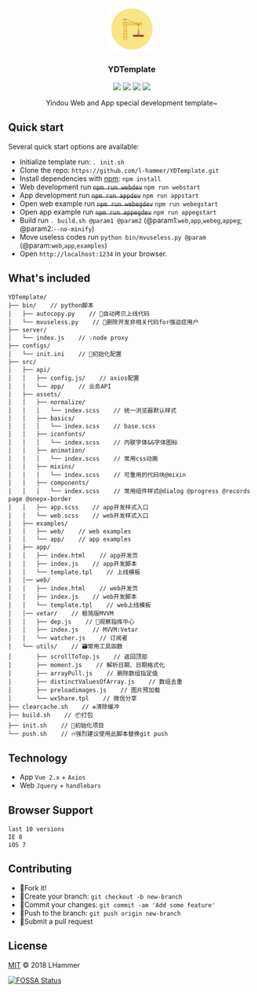<br><br>
<p align="center">
    <a href="https://getbootstrap.com/">
        <img src="./static/construction.jpeg" width="99">
    </a>
    <h3 align="center">YDTemplate</h3>
    <p align="center">
        <img src="https://travis-ci.org/l-hammer/YDTemplate.svg?branch=master">
        <a href="https://github.com/l-hammer/YDTemplate/issues"><img src="https://img.shields.io/github/issues/l-hammer/YDTemplate.svg"></a>
        <img src="https://img.shields.io/badge/devDependencies-up%20to%20date-blue.svg">
        <a href="https://github.com/l-hammer/YDTemplate/blob/master/LICENSE"><img src="https://img.shields.io/github/license/l-hammer/YDTemplate.svg"></a>
    </p>
    <p align="center">
        Yindou Web and App special development template~
        <br>
    </p>
</p>

## Quick start

Several quick start options are available:

- Initialize template run: `. init.sh`
- Clone the repo: `https://github.com/l-hammer/YDTemplate.git`
- Install dependencies with [npm](https://www.npmjs.com/): `npm install`
- Web development run ~~`npm run webdev`~~ `npm run webstart`
- App development run ~~`npm run appdev`~~ `npm run appstart`
- Open web example run ~~`npm run webegdev`~~ `npm run webegstart`
- Open app example run ~~`npm run appegdev`~~ `npm run appegstart`
- Build run `. build.sh @param1 @param2` (@param1:`web`,`app`,`webeg`,`appeg`; @param2:`--no-minify`)
- Move useless codes run `python bin/mvuseless.py @param` (@param:`web`,`app`,`examples`)
- Open `http://localhost:1234` in your browser.

## What's included

```
YDTemplate/
├── bin/    // python脚本
│   ├── autocopy.py    // 🚚自动拷贝上线代码
│   └── mvuseless.py    // 🚚删除开发非相关代码for强迫症用户
├── server/
│   └── index.js    // 💡node proxy
├── configs/
│   └── init.ini    // 🎉初始化配置
├── src/
│   ├── api/
│   │   ├── config.js/    // axios配置
│   │   └── app/    // 业务API
│   ├── assets/
│   │   ├── normalize/
│   │   │   └── index.scss    // 统一浏览器默认样式
│   │   ├── basics/
│   │   │   └── index.scss    // base.scss
│   │   ├── iconfonts/
│   │   │   └── index.scss    // 内联字体&&字体图标
│   │   ├── animation/
│   │   │   └── index.scss    // 常用css动画
│   │   ├── mixins/
│   │   │   └── index.scss    // 可重用的代码块@mixin
│   │   ├── components/
│   │   │   └── index.scss    // 常用组件样式@dialog @progress @records page @onepx-border
│   │   ├── app.scss    // app开发样式入口
│   │   └── web.scss    // web开发样式入口
│   ├── examples/
│   │   ├── web/    // web examples
│   │   └── app/    // app examples
│   ├── app/
│   │   ├── index.html    // app开发页
│   │   ├── index.js    // app开发脚本
│   │   └── template.tpl    // 上线模板
│   │── web/
│   │   ├── index.html    // web开发页
│   │   ├── index.js    // web开发脚本
│   │   └── template.tpl    // web上线模板
│   │── vetar/    // 极简版MVVM
│   │   ├── dep.js    // 观察指挥中心
│   │   ├── index.js    // MVVM:Vetar
│   │   └── watcher.js    // 订阅者
│   └── utils/    // 🗃常用工具函数
│       ├── scrollToTop.js    // 返回顶部
│       ├── moment.js    // 解析日期、日期格式化
│       ├── arrayPull.js    // 删除数组指定值
│       ├── distinctValuesOfArray.js    // 数组去重
│       ├── preloadimages.js    // 图片预加载
│       └── wxShare.tpl    // 微信分享
├── clearcache.sh    // ♻️清除缓冲
├── build.sh    // 📦打包
├── init.sh    // 🎉初始化项目
└── push.sh    // 🔥强烈建议使用此脚本替换git push
```
## Technology

- App `Vue 2.x` + `Axios`
- Web `Jquery` + `handlebars`

## Browser Support

```
last 10 versions
IE 8
iOS 7
```

## Contributing

- :fork_and_knife:Fork it!
- :wrench:Create your branch: `git checkout -b new-branch`
- :memo:Commit your changes: `git commit -am 'Add some feature'`
- :rocket:Push to the branch: `git push origin new-branch`
- :tada:Submit a pull request

## License

[MIT](https://github.com/l-hammer/YDTemplate/blob/master/LICENSE) © 2018 LHammer

[![FOSSA Status](https://app.fossa.io/api/projects/git%2Bgithub.com%2Fl-hammer%2FYDTemplate.svg?type=large)](https://app.fossa.io/projects/git%2Bgithub.com%2Fl-hammer%2FYDTemplate?ref=badge_large)